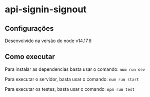 # api-signin-signout

## Configurações
Desenvolvido na versão do node v14.17.6

## Como executar
Para instalar as dependencias basta usar o comando:
``num run dev``

Para executar o servidor, basta usar o comando:
``num run start``

Para executar os testes, basta usar o comando:
``npm run test``
